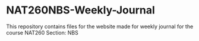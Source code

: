 # NAT260NBS-Weekly-Journal
This repository contains files for the website made for weekly journal for the course NAT260 Section: NBS
